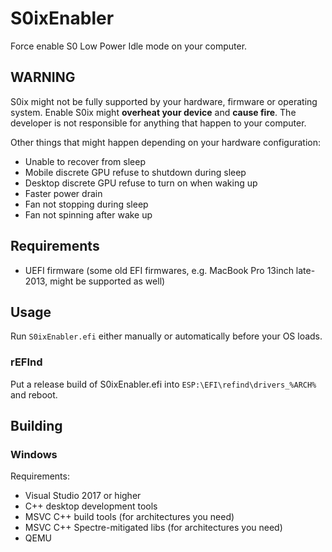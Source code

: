 # S0ixEnabler

Force enable S0 Low Power Idle mode on your computer.

## WARNING

S0ix might not be fully supported by your hardware, firmware or operating system. Enable S0ix might **overheat your device** and **cause fire**. The developer is not responsible for anything that happen to your computer.

Other things that might happen depending on your hardware configuration:

* Unable to recover from sleep
* Mobile discrete GPU refuse to shutdown during sleep
* Desktop discrete GPU refuse to turn on when waking up
* Faster power drain
* Fan not stopping during sleep
* Fan not spinning after wake up

## Requirements

* UEFI firmware (some old EFI firmwares, e.g. MacBook Pro 13inch late-2013, might be supported as well)

## Usage

Run `S0ixEnabler.efi` either manually or automatically before your OS loads.

### rEFInd

Put a release build of S0ixEnabler.efi into `ESP:\EFI\refind\drivers_%ARCH%` and reboot.

## Building

### Windows

Requirements:

* Visual Studio 2017 or higher
* C++ desktop development tools
* MSVC C++ build tools (for architectures you need)
* MSVC C++ Spectre-mitigated libs (for architectures you need)
* QEMU

